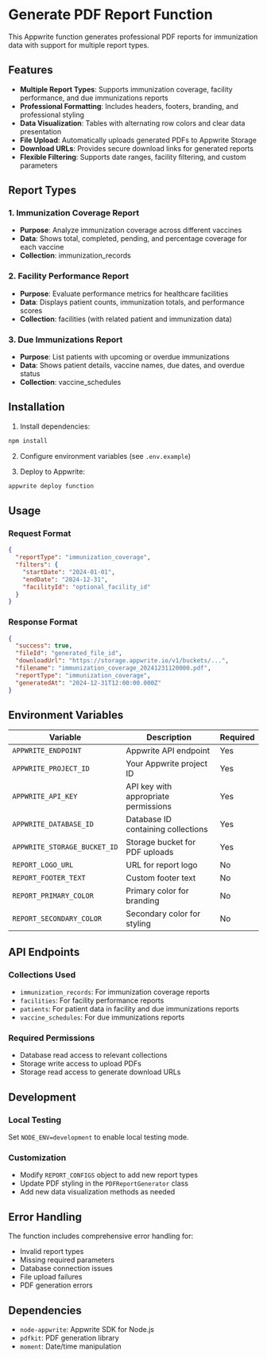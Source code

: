 # Generate PDF Report Function

This Appwrite function generates professional PDF reports for immunization data with support for multiple report types.

## Features

- **Multiple Report Types**: Supports immunization coverage, facility performance, and due immunizations reports
- **Professional Formatting**: Includes headers, footers, branding, and professional styling
- **Data Visualization**: Tables with alternating row colors and clear data presentation
- **File Upload**: Automatically uploads generated PDFs to Appwrite Storage
- **Download URLs**: Provides secure download links for generated reports
- **Flexible Filtering**: Supports date ranges, facility filtering, and custom parameters

## Report Types

### 1. Immunization Coverage Report
- **Purpose**: Analyze immunization coverage across different vaccines
- **Data**: Shows total, completed, pending, and percentage coverage for each vaccine
- **Collection**: immunization_records

### 2. Facility Performance Report
- **Purpose**: Evaluate performance metrics for healthcare facilities
- **Data**: Displays patient counts, immunization totals, and performance scores
- **Collection**: facilities (with related patient and immunization data)

### 3. Due Immunizations Report
- **Purpose**: List patients with upcoming or overdue immunizations
- **Data**: Shows patient details, vaccine names, due dates, and overdue status
- **Collection**: vaccine_schedules

## Installation

1. Install dependencies:
```bash
npm install
```

2. Configure environment variables (see `.env.example`)

3. Deploy to Appwrite:
```bash
appwrite deploy function
```

## Usage

### Request Format
```json
{
  "reportType": "immunization_coverage",
  "filters": {
    "startDate": "2024-01-01",
    "endDate": "2024-12-31",
    "facilityId": "optional_facility_id"
  }
}
```

### Response Format
```json
{
  "success": true,
  "fileId": "generated_file_id",
  "downloadUrl": "https://storage.appwrite.io/v1/buckets/...",
  "filename": "immunization_coverage_20241231120000.pdf",
  "reportType": "immunization_coverage",
  "generatedAt": "2024-12-31T12:00:00.000Z"
}
```

## Environment Variables

| Variable | Description | Required |
|----------|-------------|----------|
| `APPWRITE_ENDPOINT` | Appwrite API endpoint | Yes |
| `APPWRITE_PROJECT_ID` | Your Appwrite project ID | Yes |
| `APPWRITE_API_KEY` | API key with appropriate permissions | Yes |
| `APPWRITE_DATABASE_ID` | Database ID containing collections | Yes |
| `APPWRITE_STORAGE_BUCKET_ID` | Storage bucket for PDF uploads | Yes |
| `REPORT_LOGO_URL` | URL for report logo | No |
| `REPORT_FOOTER_TEXT` | Custom footer text | No |
| `REPORT_PRIMARY_COLOR` | Primary color for branding | No |
| `REPORT_SECONDARY_COLOR` | Secondary color for styling | No |

## API Endpoints

### Collections Used
- `immunization_records`: For immunization coverage reports
- `facilities`: For facility performance reports
- `patients`: For patient data in facility and due immunizations reports
- `vaccine_schedules`: For due immunizations reports

### Required Permissions
- Database read access to relevant collections
- Storage write access to upload PDFs
- Storage read access to generate download URLs

## Development

### Local Testing
Set `NODE_ENV=development` to enable local testing mode.

### Customization
- Modify `REPORT_CONFIGS` object to add new report types
- Update PDF styling in the `PDFReportGenerator` class
- Add new data visualization methods as needed

## Error Handling

The function includes comprehensive error handling for:
- Invalid report types
- Missing required parameters
- Database connection issues
- File upload failures
- PDF generation errors

## Dependencies

- `node-appwrite`: Appwrite SDK for Node.js
- `pdfkit`: PDF generation library
- `moment`: Date/time manipulation